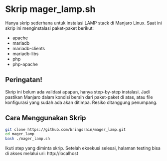 # Skrip mager_lamp.sh
Hanya skrip sederhana untuk instalasi LAMP stack di Manjaro Linux. Saat ini skrip ini menginstalasi paket-paket berikut:
- apache
- mariadb
- mariadb-clients
- mariadb-libs
- php
- php-apache

## Peringatan!
Skrip ini belum ada validasi apapun, hanya step-by-step instalasi. Jadi pastikan Manjaro dalam kondisi bersih dari paket-paket di atas, atau file konfigurasi yang sudah ada akan ditimpa. Resiko ditanggung penumpang.

## Cara Menggunakan Skrip
```bash
git clone https://github.com/bringsrain/mager_lamp.git
cd mager_lamp
bash ./mager_lamp.sh
```
Ikuti step yang diminta skrip. Setelah eksekusi selesai, halaman testing bisa di akses melalui uri: http://localhost
